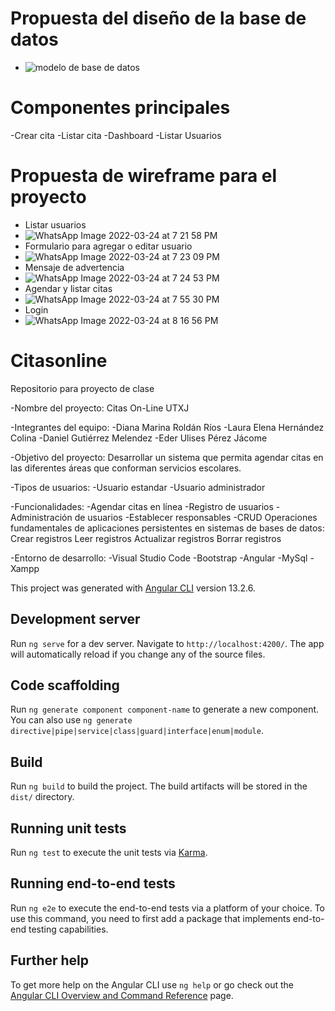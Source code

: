 # Propuesta del diseño de la base de datos
- ![modelo de base de datos](https://user-images.githubusercontent.com/77304407/160256801-e453e393-5966-4233-88b4-9de08ff0e7d1.png)
# Componentes principales
-Crear cita
-Listar cita
-Dashboard
-Listar Usuarios
# Propuesta de wireframe para el proyecto
- Listar usuarios
- ![WhatsApp Image 2022-03-24 at 7 21 58 PM](https://user-images.githubusercontent.com/77304438/160256249-c76a2045-b9e4-4fe1-8b96-f1f3b6628c94.jpeg)
- Formulario para agregar o editar usuario
- ![WhatsApp Image 2022-03-24 at 7 23 09 PM](https://user-images.githubusercontent.com/77304438/160256250-b41e4258-db54-470a-94ff-3ec7351fc634.jpeg)
- Mensaje de advertencia
- ![WhatsApp Image 2022-03-24 at 7 24 53 PM](https://user-images.githubusercontent.com/77304438/160256251-f8a24bc9-84f4-481e-b726-2f191bfb317e.jpeg)
- Agendar y listar citas
- ![WhatsApp Image 2022-03-24 at 7 55 30 PM](https://user-images.githubusercontent.com/77304438/160256252-470a7c89-3312-4c7c-b258-d55d1c4dd311.jpeg)
- Login
- ![WhatsApp Image 2022-03-24 at 8 16 56 PM](https://user-images.githubusercontent.com/77304438/160256253-c2ccce33-9ef9-4e32-ac19-a12a9755fe39.jpeg)

# Citasonline
Repositorio para proyecto de clase

-Nombre del proyecto: Citas On-Line UTXJ

-Integrantes del equipo:
  -Diana Marina Roldán Ríos
  -Laura Elena Hernández Colina
  -Daniel Gutiérrez Melendez
  -Eder Ulises Pérez Jácome
  
-Objetivo del proyecto: Desarrollar un sistema que permita agendar citas en las diferentes áreas que conforman servicios escolares.
 
-Tipos de usuarios:
  -Usuario estandar
  -Usuario administrador
 
-Funcionalidades:
  -Agendar citas en línea
  -Registro de usuarios 
  -Administración de usuarios 
  -Establecer responsables 
	-CRUD Operaciones fundamentales de aplicaciones persistentes en sistemas de bases de datos: 
		Crear registros 
		Leer registros 
		Actualizar registros 
		Borrar registros
 
-Entorno de desarrollo: 
	-Visual Studio Code 
	-Bootstrap
	-Angular
	-MySql
	-Xampp

This project was generated with [Angular CLI](https://github.com/angular/angular-cli) version 13.2.6.

## Development server

Run `ng serve` for a dev server. Navigate to `http://localhost:4200/`. The app will automatically reload if you change any of the source files.

## Code scaffolding

Run `ng generate component component-name` to generate a new component. You can also use `ng generate directive|pipe|service|class|guard|interface|enum|module`.

## Build

Run `ng build` to build the project. The build artifacts will be stored in the `dist/` directory.

## Running unit tests

Run `ng test` to execute the unit tests via [Karma](https://karma-runner.github.io).

## Running end-to-end tests

Run `ng e2e` to execute the end-to-end tests via a platform of your choice. To use this command, you need to first add a package that implements end-to-end testing capabilities.

## Further help

To get more help on the Angular CLI use `ng help` or go check out the [Angular CLI Overview and Command Reference](https://angular.io/cli) page.
